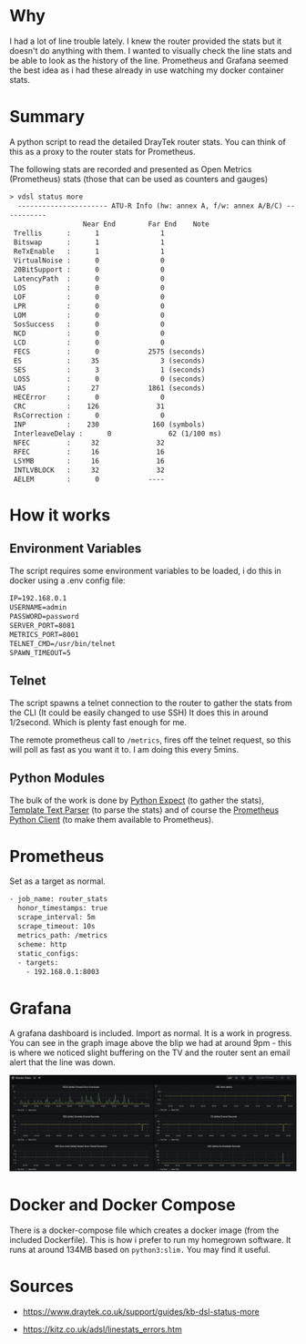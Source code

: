 # Why

I had a lot of line trouble lately.  I knew the router provided the stats but it doesn't do anything with them. I wanted to visually check the line stats and be able to look as the history of the line.
Prometheus and Grafana seemed the best idea as i had these already in use watching my docker container stats.
# Summary

A python script to read the detailed DrayTek router stats.  You can think of this as a proxy to the router stats for Prometheus.

The following stats are recorded and presented as Open Metrics (Prometheus) stats (those that can be used as counters and gauges)
```
> vdsl status more
  ---------------------- ATU-R Info (hw: annex A, f/w: annex A/B/C) -----------
                  Near End        Far End    Note
 Trellis      :      1               1
 Bitswap      :      1               1
 ReTxEnable   :      1               1
 VirtualNoise :      0               0
 20BitSupport :      0               0
 LatencyPath  :      0               0
 LOS          :      0               0
 LOF          :      0               0
 LPR          :      0               0
 LOM          :      0               0
 SosSuccess   :      0               0
 NCD          :      0               0
 LCD          :      0               0
 FECS         :      0            2575 (seconds)
 ES           :     35               3 (seconds)
 SES          :      3               1 (seconds)
 LOSS         :      0               0 (seconds)
 UAS          :     27            1861 (seconds)
 HECError     :      0               0
 CRC          :    126              31
 RsCorrection :      0               0
 INP          :    230             160 (symbols)
 InterleaveDelay :      0              62 (1/100 ms)
 NFEC         :     32              32
 RFEC         :     16              16
 LSYMB        :     16              16
 INTLVBLOCK   :     32              32
 AELEM        :      0            ----
```

# How it works

## Environment Variables

The script requires some environment variables to be loaded, i do this in docker using a .env config file:

```
IP=192.168.0.1
USERNAME=admin
PASSWORD=password
SERVER_PORT=8081
METRICS_PORT=8001
TELNET_CMD=/usr/bin/telnet
SPAWN_TIMEOUT=5
```

## Telnet

The script spawns a telnet connection to the router to gather the stats from the CLI (It could be easily changed to use SSH)
It does this in around 1/2second. Which is plenty fast enough for me.

The remote prometheus call to `/metrics`, fires off the telnet request, so this will poll as fast as you want it to.   I am doing this every 5mins.

## Python Modules

The bulk of the work is done by [Python Expect](https://pexpect.readthedocs.io/en/stable/) (to gather the stats), [Template Text Parser](https://ttp.readthedocs.io/en/latest/) (to parse the stats) and of course the [Prometheus Python Client](https://github.com/prometheus/client_python) (to make them available to Prometheus).

# Prometheus

Set as a target as normal.


```
- job_name: router_stats
  honor_timestamps: true
  scrape_interval: 5m
  scrape_timeout: 10s
  metrics_path: /metrics
  scheme: http
  static_configs:
  - targets:
    - 192.168.0.1:8003
```

# Grafana

A grafana dashboard is included. Import as normal.  It is a work in progress.  You can see in the graph image above the blip we had at around 9pm - this is where we noticed slight buffering on the TV and the router sent an email alert that the line was down.

![grafana dashboard](images/grafana.png)

# Docker and Docker Compose

There is a docker-compose file which creates a docker image (from the included Dockerfile).  This is how i prefer to run my homegrown software.  It runs at around 134MB based on `python3:slim.` You may find it useful.
# Sources

- https://www.draytek.co.uk/support/guides/kb-dsl-status-more

- https://kitz.co.uk/adsl/linestats_errors.htm
